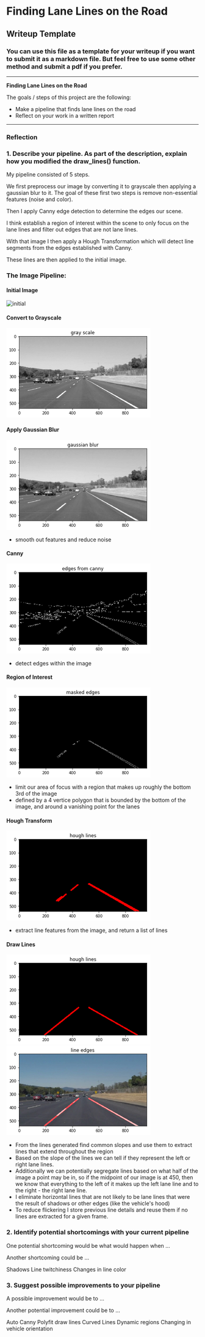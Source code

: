 # **Finding Lane Lines on the Road** 

## Writeup Template

### You can use this file as a template for your writeup if you want to submit it as a markdown file. But feel free to use some other method and submit a pdf if you prefer.

---

**Finding Lane Lines on the Road**

The goals / steps of this project are the following:
* Make a pipeline that finds lane lines on the road
* Reflect on your work in a written report


[//]: # (Image References)

[image1]: ./pipeline/grayscale.png "Grayscale"
[image2]: ./pipeline/gaussian.png "Gaussian"
[image3]: ./pipeline/canny.png "Canny"
[image4]: ./pipeline/maskeedges.png "Masked Edges"
[image5]: ./pipeline/houghlines.png "Hough Transform"
[image6]: ./pipeline/finalimage.png "Result"
[image7]: ./test_images/solidWhiteCurve.jpg "Initial"
[image8]: ./pipeline/houghlines-nonextrapolated.png "Hough Transform Basic"


---

### Reflection

### 1. Describe your pipeline. As part of the description, explain how you modified the draw_lines() function.

My pipeline consisted of 5 steps. 

We first preprocess our image by converting it to grayscale then applying a gaussian blur to it.
The goal of these first two steps is remove non-essential features (noise and color).

Then I apply Canny edge detection to determine the edges our scene.

I think establish a region of interest within the scene to only focus on the lane lines and filter out edges that are not lane lines.

With that image I then apply a Hough Transformation which will detect line segments from the edges established with Canny.

These lines are then applied to the initial image.


### The Image Pipeline:

#### Initial Image
![initial][image7]

#### Convert to Grayscale
![grayscale][image1]

#### Apply Gaussian Blur
![grayscale][image2]
- smooth out features and reduce noise


#### Canny
![canny][image3]
- detect edges within the image


#### Region of Interest
![region][image4]
- limit our area of focus with a region that makes up roughly the bottom 3rd of the image
- defined by a 4 vertice polygon that is bounded by the bottom of the image, and around a vanishing point for the lanes


#### Hough Transform
![houghlines][image8]
- extract line features from the image, and return a list of lines

	

#### Draw Lines
![non-extrapolated][image5]
![drawlines][image6]
- From the lines generated find common slopes and use them to extract lines that extend throughout the region
- Based on the slope of the lines we can tell if they represent the left or right lane lines.
- Additionally we can potentially segregate lines based on what half of the image a point may be in, so if the midpoint of our image is at 450, then we know that everything to the left of it makes up the left lane line and to the right - the right lane line. 
- I eliminate horizontal lines that are not likely to be lane lines that were the result of shadows or other edges (like the vehicle's hood)
- To reduce flickering I store previous line details and reuse them if no lines are extracted for a given frame.

### 2. Identify potential shortcomings with your current pipeline


One potential shortcoming would be what would happen when ... 

Another shortcoming could be ...

Shadows
Line twitchiness
Changes in line color

### 3. Suggest possible improvements to your pipeline

A possible improvement would be to ...

Another potential improvement could be to ...

Auto Canny
Polyfit draw lines
Curved Lines
Dynamic regions
Changing in vehicle orientation